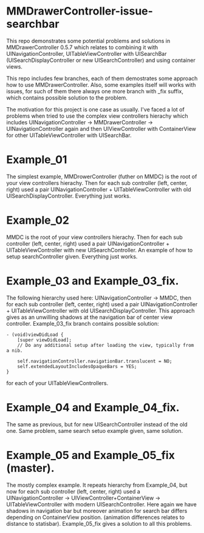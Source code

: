 # MMDrawerController-issue-searchbar
This repo demonstrates some potential problems and solutions in MMDrawerController 0.5.7 which relates to combining it with UINavigationController, UITableViewController with UISearchBar (UISearchDisplayController or new UISearchController) and using container views.

This repo includes few branches, each of them demostrates some approach how to use MMDrawerController. Also, some examples itself will works with issues, for such of them there always one more branch with _fix suffix, which contains possible solution to the problem.

The motivation for this project is one case as usually. I've faced a lot of problems when tried to use the complex view controllers hierachy which includes UINavigationController -> MMDrawerController -> UINavigationController again and then UIViewController with ContainerView for other UITableViewController with UISearchBar. 

# Example_01

The simplest example, MMDrowerController (futher on MMDC) is the root of your view controllers hierachy. Then for each sub controller (left, center, right) used a pair UINavigationController + UITableViewController with old UISearchDisplayController. Everything just works.

# Example_02

MMDC is the root of your view controllers hierachy. Then for each sub controller (left, center, right) used a pair UINavigationController + UITableViewController with new UISearchController. An example of how to setup searchController given. Everything just works.

# Example_03 and Example_03_fix.

The following hierarchy used here: UINavigationController -> MMDC, then for each sub controller (left, center, right) used a pair UINavigationController + UITableViewController with old UISearchDisplayController. This approach gives as an unwilling shadows at the navigation bar of center view controller. Example_03_fix branch contains possible solution:

```objc
- (void)viewDidLoad {
    [super viewDidLoad];
    // Do any additional setup after loading the view, typically from a nib.

    self.navigationController.navigationBar.translucent = NO;
    self.extendedLayoutIncludesOpaqueBars = YES;
}
```

for each of your UITableViewControllers.

# Example_04 and Example_04_fix.

The same as previous, but for new UISearchController instead of the old one. Same problem, same search setuo example given, same solution.

# Example_05 and Example_05_fix (master).

The mostly complex example. It repeats hierarchy from Example_04, but now for each sub controller (left, center, right) used a UINavigationController -> UIViewController+ContainerView -> UITableViewController with modern UISearchController. Here again we have shadows in navigation bar but moreover animation for search bar differs depending on ContainerView position. (animation differences relates to distance to statisbar). Example_05_fix gives a solution to all this problems.
